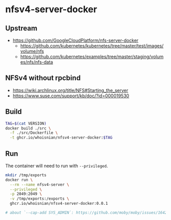 # nfsv4-server-docker

## Upstream
* https://github.com/GoogleCloudPlatform/nfs-server-docker
  * https://github.com/kubernetes/kubernetes/tree/master/test/images/volume/nfs
  * https://github.com/kubernetes/examples/tree/master/staging/volumes/nfs/nfs-data

## NFSv4 without rpcbind
* https://wiki.archlinux.org/title/NFS#Starting_the_server
* https://www.suse.com/support/kb/doc/?id=000019530

## Build
```sh
TAG=$(cat VERSION)
docker build ./src \
  -f ./src/Dockerfile \
  -t ghcr.io/whoisnian/nfsv4-server-docker:$TAG
```

## Run
The container will need to run with `--privileged`.
```sh
mkdir /tmp/exports
docker run \
  --rm --name nfsv4-server \
  --privileged \
  -p 2049:2049 \
  -v /tmp/exports:/exports \
  ghcr.io/whoisnian/nfsv4-server-docker:0.0.1

# about `--cap-add SYS_ADMIN`: https://github.com/moby/moby/issues/16429
```
